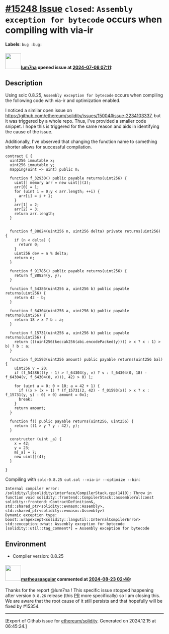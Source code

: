 # [\#15248 Issue](https://github.com/ethereum/solidity/issues/15248) `closed`: `Assembly exception for bytecode` occurs when compiling with via-ir
**Labels**: `bug :bug:`


#### <img src="https://avatars.githubusercontent.com/u/76193362?u=4e8ae4cdf21413eec9e64a60a16dda14baf9a47f&v=4" width="50">[lum7na](https://github.com/lum7na) opened issue at [2024-07-08 07:11](https://github.com/ethereum/solidity/issues/15248):

## Description

Using solc 0.8.25, `Assembly exception for bytecode` occurs when compiling the following code with via-ir and optimization enabled.

I noticed a similar open issue on https://github.com/ethereum/solidity/issues/15004#issue-2234103337, but it was triggered by a whole repo. Thus, I've provided a smaller code snippet. I hope this is triggered for the same reason and aids in identifying the cause of the issue.

Additionally, I've observed that changing the function name to something shorter allows for successful compilation.

```solidity
contract C {
  uint256 immutable x;
  uint256 immutable y;
  mapping(uint => uint) public m;

  function f_32930() public payable returns(uint256) {
    uint[] memory arr = new uint[](3);
    arr[0] = 1;
    for (uint i = 0;y < arr.length; ++i) {
      arr[i] = i + 1;
    }
    arr[1] = 2;
    arr[2] = 3;
    return arr.length;
  }


  function f_88824(uint256 n, uint256 delta) private returns(uint256) {
    if (n < delta) {
      return 0;
    }
    uint256 dev = n % delta;
    return n;
  }

  function f_91785() public payable returns(uint256) {
    return f_88824(y, y);
  }
  
  function f_54386(uint256 a, uint256 b) public payable returns(uint256) {
    return 42 - b;
  }

  function f_64304(uint256 a, uint256 b) public payable returns(uint256) {
    return 18 > x ? b : a;
  }

  function f_15731(uint256 a, uint256 b) public payable returns(uint256) {
    return (((uint256(keccak256(abi.encodePacked(y)))) > x ? x : 1) > b) ? b : a;
  }

  function f_01593(uint256 amount) public payable returns(uint256 bal) {
    uint256 v = 20;
    if (f_54386(((y - 1) > f_64304(y, v) ? v : f_64304(0, 18) - f_64304(v, f_64304(0, v))), 42) > 0) 1;
    
    for (uint a = 0; 0 < 10; a = 42 + 1) {
      if ((x > (x + 1) ? (f_15731(2, 42) - f_01593(x)) > x ? x : f_15731(y, y) : 0) > 0) amount = 0x1;
      break;
    }
    return amount;
  }

  function f() public payable returns(uint256, uint256) {
    return ((1 > y ? y : 42), y);
  }

  constructor (uint _a) {
    x = 42;
    y = 23;
    m[_a] = 7;
    new uint[](4);
  }

}
```

Compiling with `solc-0.8.25 out.sol --via-ir --optimize --bin`:

```
Internal compiler error:
/solidity/libsolidity/interface/CompilerStack.cpp(1410): Throw in function void solidity::frontend::CompilerStack::assembleYul(const solidity::frontend::ContractDefinition&, std::shared_ptr<solidity::evmasm::Assembly>, std::shared_ptr<solidity::evmasm::Assembly>)
Dynamic exception type: boost::wrapexcept<solidity::langutil::InternalCompilerError>
std::exception::what: Assembly exception for bytecode
[solidity::util::tag_comment*] = Assembly exception for bytecode
```

## Environment

- Compiler version: 0.8.25

#### <img src="https://avatars.githubusercontent.com/u/95899911?u=b80e228dd73aa60cc8cc18ebf2e9e72a0840b7d5&v=4" width="50">[matheusaaguiar](https://github.com/matheusaaguiar) commented at [2024-08-23 02:48](https://github.com/ethereum/solidity/issues/15248#issuecomment-2306083839):

Thanks for the report @lum7na !
This specific issue stopped happening after version `0.8.26` release (this [PR](https://github.com/ethereum/solidity/pull/15030) more specifically) so I am closing this.
We are aware that the root cause of it still persists and that hopefully will be fixed by #15354.


-------------------------------------------------------------------------------



[Export of Github issue for [ethereum/solidity](https://github.com/ethereum/solidity). Generated on 2024.12.15 at 06:45:24.]
